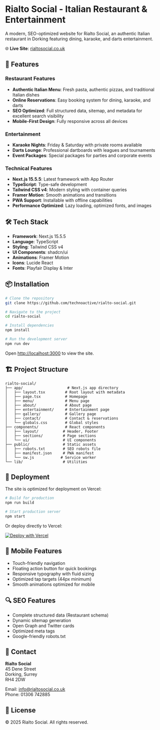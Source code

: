 # Rialto Social - Italian Restaurant & Entertainment

A modern, SEO-optimized website for Rialto Social, an authentic Italian restaurant in Dorking featuring dining, karaoke, and darts entertainment.

🌐 **Live Site**: [rialtosocial.co.uk](https://rialtosocial.co.uk)

## 🚀 Features

### Restaurant Features
- **Authentic Italian Menu**: Fresh pasta, authentic pizzas, and traditional Italian dishes
- **Online Reservations**: Easy booking system for dining, karaoke, and darts
- **SEO Optimized**: Full structured data, sitemap, and metadata for excellent search visibility
- **Mobile-First Design**: Fully responsive across all devices

### Entertainment
- **Karaoke Nights**: Friday & Saturday with private rooms available
- **Darts Lounge**: Professional dartboards with leagues and tournaments
- **Event Packages**: Special packages for parties and corporate events

### Technical Features
- **Next.js 15.5.5**: Latest framework with App Router
- **TypeScript**: Type-safe development
- **Tailwind CSS v4**: Modern styling with container queries
- **Framer Motion**: Smooth animations and transitions
- **PWA Support**: Installable with offline capabilities
- **Performance Optimized**: Lazy loading, optimized fonts, and images

## 🛠️ Tech Stack

- **Framework**: Next.js 15.5.5
- **Language**: TypeScript
- **Styling**: Tailwind CSS v4
- **UI Components**: shadcn/ui
- **Animations**: Framer Motion
- **Icons**: Lucide React
- **Fonts**: Playfair Display & Inter

## 📦 Installation

```bash
# Clone the repository
git clone https://github.com/technoactive/rialto-social.git

# Navigate to the project
cd rialto-social

# Install dependencies
npm install

# Run the development server
npm run dev
```

Open [http://localhost:3000](http://localhost:3000) to view the site.

## 🏗️ Project Structure

```
rialto-social/
├── app/                    # Next.js app directory
│   ├── layout.tsx         # Root layout with metadata
│   ├── page.tsx           # Homepage
│   ├── menu/              # Menu page
│   ├── about/             # About page
│   ├── entertainment/     # Entertainment page
│   ├── gallery/           # Gallery page
│   ├── contact/           # Contact & reservations
│   └── globals.css        # Global styles
├── components/            # React components
│   ├── layout/           # Header, Footer
│   ├── sections/         # Page sections
│   └── ui/               # UI components
├── public/               # Static assets
│   ├── robots.txt        # SEO robots file
│   ├── manifest.json     # PWA manifest
│   └── sw.js            # Service worker
└── lib/                  # Utilities
```

## 🚀 Deployment

The site is optimized for deployment on Vercel:

```bash
# Build for production
npm run build

# Start production server
npm start
```

Or deploy directly to Vercel:

[![Deploy with Vercel](https://vercel.com/button)](https://vercel.com/new/clone?repository-url=https://github.com/technoactive/rialto-social)

## 📱 Mobile Features

- Touch-friendly navigation
- Floating action button for quick bookings
- Responsive typography with fluid sizing
- Optimized tap targets (44px minimum)
- Smooth animations optimized for mobile

## 🔍 SEO Features

- Complete structured data (Restaurant schema)
- Dynamic sitemap generation
- Open Graph and Twitter cards
- Optimized meta tags
- Google-friendly robots.txt

## 📧 Contact

**Rialto Social**  
45 Dene Street  
Dorking, Surrey  
RH4 2DW

Email: info@rialtosocial.co.uk  
Phone: 01306 742885

## 📄 License

© 2025 Rialto Social. All rights reserved.